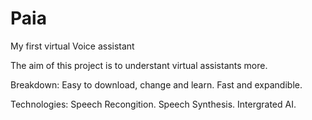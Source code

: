 # Paia
 My first virtual Voice assistant

The aim of this project is to understant virtual assistants more.

Breakdown:
    Easy to download, change and learn.
    Fast and expandible.  

Technologies:
     Speech Recongition.
     Speech Synthesis.
     Intergrated AI.
     
